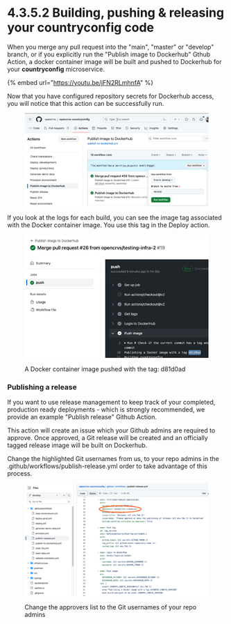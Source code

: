 # 4.3.5.2 Building, pushing & releasing your countryconfig code

When you merge any pull request into the "main", "master" or "develop" branch, or if you explicitly run the "Publish image to Dockerhub" Gthub Action, a docker container image will be built and pushed to Dockerhub for your **countryconfig** microservice.

{% embed url="https://youtu.be/jFN2RLmhnfA" %}

Now that you have configured repository secrets for Dockerhub access, you will notice that this action can be successfully run.



<figure><img src="../../../../.gitbook/assets/Screenshot 2024-02-13 at 14.00.06.png" alt=""><figcaption></figcaption></figure>

If you look at the logs for each build, you can see the image tag associated with the Docker container image.  You use this tag in the Deploy action.

<figure><img src="../../../../.gitbook/assets/Screenshot 2024-02-13 at 14.01.34.png" alt=""><figcaption><p>A Docker container image pushed with the tag: d81d0ad</p></figcaption></figure>



### Publishing a release

If you want to use release management to keep track of your completed, production ready deployments - which is strongly recommended, we provide an example "Publish release" Github Action.

This action will create an issue which your Github admins are required to approve.  Once approved, a Git release will be created and an officially tagged release image will be built on Dockerhub.

Change the highlighted Git usernames from us, to your repo admins in the .github/workflows/publish-release.yml order to take advantage of this process.



<figure><img src="../../../../.gitbook/assets/Screenshot 2024-02-13 at 14.05.14.png" alt=""><figcaption><p>Change the approvers list to the Git usernames of your repo admins</p></figcaption></figure>

